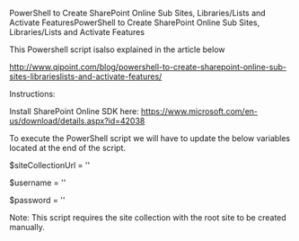 PowerShell to Create SharePoint Online Sub Sites, Libraries/Lists and Activate FeaturesPowerShell to Create SharePoint Online Sub Sites, Libraries/Lists and Activate Features


This Powershell script isalso explained in the article below

http://www.qipoint.com/blog/powershell-to-create-sharepoint-online-sub-sites-librarieslists-and-activate-features/

Instructions:

Install SharePoint Online SDK here: https://www.microsoft.com/en-us/download/details.aspx?id=42038

To execute the PowerShell script we will have to update the below variables located at the end of the script.

$siteCollectionUrl = '<Site Collection Url>'
  
$username = '<Admin Username>'

$password = '<Admin Password>'

Note: This script requires the site collection with the root site to be created manually.
